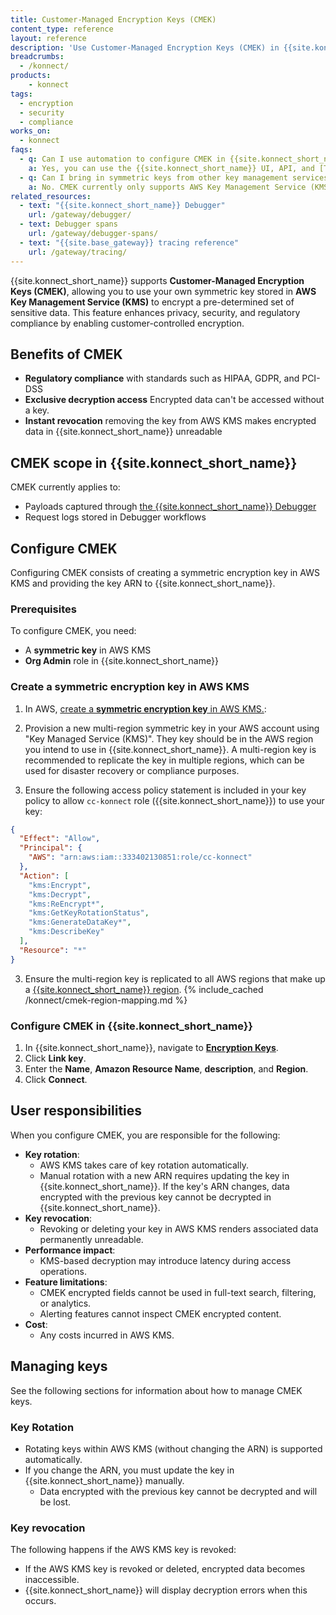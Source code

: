 ```yaml
---
title: Customer-Managed Encryption Keys (CMEK)
content_type: reference
layout: reference
description: 'Use Customer-Managed Encryption Keys (CMEK) in {{site.konnect_short_name}} to encrypt pre-determined sets of sensitive data using keys from your AWS Key Management Service (KMS) account.'
breadcrumbs:
  - /konnect/
products:
    - konnect
tags:
  - encryption
  - security
  - compliance
works_on:
  - konnect
faqs:
  - q: Can I use automation to configure CMEK in {{site.konnect_short_name}}?
    a: Yes, you can use the {{site.konnect_short_name}} UI, API, and [Terraform](/terraform/) to configure CMEK.
  - q: Can I bring in symmetric keys from other key management services?
    a: No. CMEK currently only supports AWS Key Management Service (KMS).
related_resources:
  - text: "{{site.konnect_short_name}} Debugger"
    url: /gateway/debugger/
  - text: Debugger spans
    url: /gateway/debugger-spans/
  - text: "{{site.base_gateway}} tracing reference"
    url: /gateway/tracing/
---
```


{{site.konnect_short_name}} supports **Customer-Managed Encryption Keys (CMEK)**, allowing you to use your own symmetric key stored in **AWS Key Management Service (KMS)** to encrypt a pre-determined set of sensitive data. This feature enhances privacy, security, and regulatory compliance by enabling customer-controlled encryption.


## Benefits of CMEK

* **Regulatory compliance** with standards such as HIPAA, GDPR, and PCI-DSS
* **Exclusive decryption access** Encrypted data can't be accessed without a key.
* **Instant revocation** removing the key from AWS KMS makes encrypted data in {{site.konnect_short_name}} unreadable

## CMEK scope in {{site.konnect_short_name}}

CMEK currently applies to:

* Payloads captured through [the {{site.konnect_short_name}} Debugger](/gateway/debugger/)
* Request logs stored in Debugger workflows

## Configure CMEK

Configuring CMEK consists of creating a symmetric encryption key in AWS KMS and providing the key ARN to {{site.konnect_short_name}}.

### Prerequisites

To configure CMEK, you need:
* A **symmetric key** in AWS KMS
* **Org Admin** role in {{site.konnect_short_name}}

### Create a symmetric encryption key in AWS KMS

1. In AWS, [create a **symmetric encryption key** in AWS KMS.](https://docs.aws.amazon.com/kms/latest/developerguide/create-keys.html):

1. Provision a new multi-region symmetric key in your AWS account using "Key Managed Service (KMS)". They key should be in the AWS region you intend to use in {{site.konnect_short_name}}. A multi-region key is recommended to replicate the key in multiple regions, which can be used for disaster recovery or compliance purposes. 

1. Ensure the following access policy statement is included in your key policy to allow `cc-konnect` role ({{site.konnect_short_name}}) to use your key:
```json
{
  "Effect": "Allow",
  "Principal": {
    "AWS": "arn:aws:iam::333402130851:role/cc-konnect"
  },
  "Action": [
    "kms:Encrypt",
    "kms:Decrypt",
    "kms:ReEncrypt*",
    "kms:GetKeyRotationStatus",
    "kms:GenerateDataKey*",
    "kms:DescribeKey"
  ],
  "Resource": "*"
}
```

3. Ensure the multi-region key is replicated to all AWS regions that make up a [{{site.konnect_short_name}} region](/konnect-platform/geos/).
{% include_cached /konnect/cmek-region-mapping.md %}

### Configure CMEK in {{site.konnect_short_name}}

1. In {{site.konnect_short_name}}, navigate to [**Encryption Keys**](https://cloud.konghq.com/global/organization/settings/encryption-keys/).
1. Click **Link key**.
1. Enter the **Name**, **Amazon Resource Name**, **description**, and **Region**. 
1. Click **Connect**. 

## User responsibilities

When you configure CMEK, you are responsible for the following:

* **Key rotation**: 
  * AWS KMS takes care of key rotation automatically. 
  * Manual rotation with a new ARN requires updating the key in {{site.konnect_short_name}}. If the key's ARN changes, data encrypted with the previous key cannot be decrypted in {{site.konnect_short_name}}.
* **Key revocation**: 
  * Revoking or deleting your key in AWS KMS renders associated data permanently unreadable.
* **Performance impact**: 
  * KMS-based decryption may introduce latency during access operations.
* **Feature limitations**: 
  * CMEK encrypted fields cannot be used in full-text search, filtering, or analytics.
  * Alerting features cannot inspect CMEK encrypted content.
* **Cost**: 
  * Any costs incurred in AWS KMS.


## Managing keys

See the following sections for information about how to manage CMEK keys.

### Key Rotation

* Rotating keys within AWS KMS (without changing the ARN) is supported automatically.
* If you change the ARN, you must update the key in {{site.konnect_short_name}} manually. 
  * Data encrypted with the previous key cannot be decrypted and will be lost.

### Key revocation

The following happens if the AWS KMS key is revoked:
* If the AWS KMS key is revoked or deleted, encrypted data becomes inaccessible.
* {{site.konnect_short_name}} will display decryption errors when this occurs.


